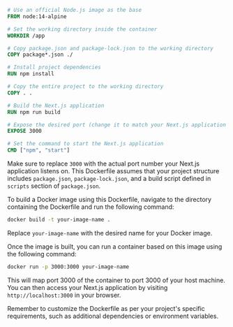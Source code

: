 ```Dockerfile
# Use an official Node.js image as the base
FROM node:14-alpine

# Set the working directory inside the container
WORKDIR /app

# Copy package.json and package-lock.json to the working directory
COPY package*.json ./

# Install project dependencies
RUN npm install

# Copy the entire project to the working directory
COPY . .

# Build the Next.js application
RUN npm run build

# Expose the desired port (change it to match your Next.js application's port)
EXPOSE 3000

# Set the command to start the Next.js application
CMD ["npm", "start"]
```

Make sure to replace `3000` with the actual port number your Next.js application listens on. This Dockerfile assumes that your project structure includes `package.json`, `package-lock.json`, and a build script defined in `scripts` section of `package.json`.

To build a Docker image using this Dockerfile, navigate to the directory containing the Dockerfile and run the following command:

```bash
docker build -t your-image-name .
```

Replace `your-image-name` with the desired name for your Docker image.

Once the image is built, you can run a container based on this image using the following command:

```bash
docker run -p 3000:3000 your-image-name
```

This will map port 3000 of the container to port 3000 of your host machine. You can then access your Next.js application by visiting `http://localhost:3000` in your browser.

Remember to customize the Dockerfile as per your project's specific requirements, such as additional dependencies or environment variables.